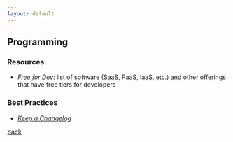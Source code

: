 ```yaml
---
layout: default
---
```


## Programming

### Resources

* _[Free for Dev](https://free-for.dev/#/)_: list of software (SaaS, PaaS, IaaS, etc.) and other offerings that have free tiers for developers

### Best Practices

* _[Keep a Changelog](https://keepachangelog.com/en/1.0.0/)_

[back](../)
